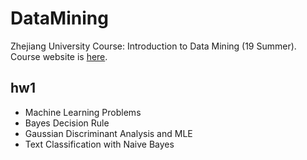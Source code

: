 # DataMining
Zhejiang University Course: Introduction to Data Mining (19 Summer). Course website is [here](http://dengcai.zjulearning.org:8081/Courses/DM/).
## hw1
- Machine Learning Problems
- Bayes Decision Rule
- Gaussian Discriminant Analysis and MLE
- Text Classification with Naive Bayes

